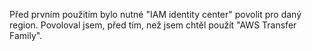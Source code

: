 Před prvním použitím bylo nutné "IAM identity center" povolit pro daný region. Povoloval jsem, před tím, než jsem chtěl použít "AWS Transfer Family".
